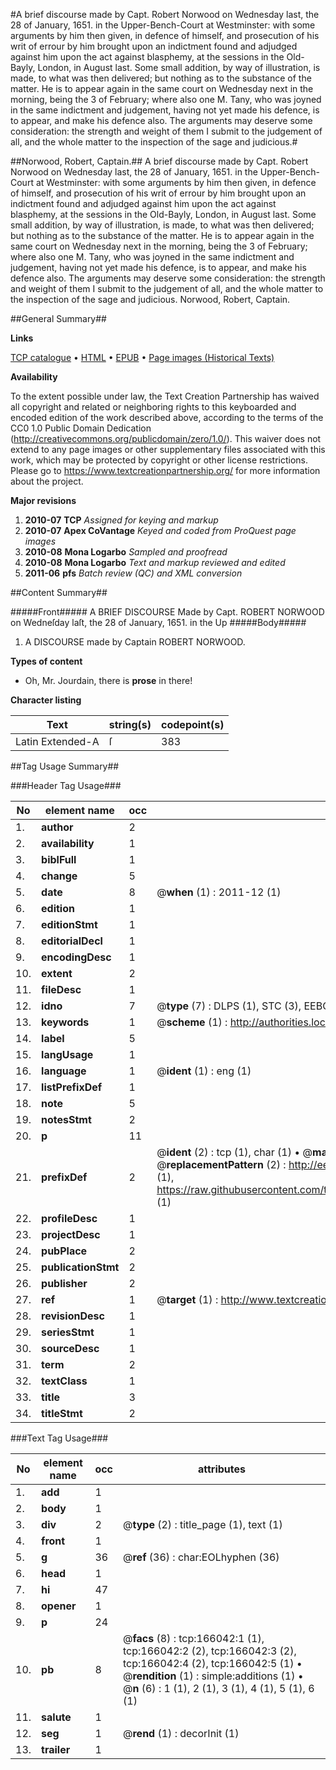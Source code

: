 #A brief discourse made by Capt. Robert Norwood on Wednesday last, the 28 of January, 1651. in the Upper-Bench-Court at Westminster: with some arguments by him then given, in defence of himself, and prosecution of his writ of errour by him brought upon an indictment found and adjudged against him upon the act against blasphemy, at the sessions in the Old-Bayly, London, in August last. Some small addition, by way of illustration, is made, to what was then delivered; but nothing as to the substance of the matter. He is to appear again in the same court on Wednesday next in the morning, being the 3 of February; where also one M. Tany, who was joyned in the same indictment and judgement, having not yet made his defence, is to appear, and make his defence also. The arguments may deserve some consideration: the strength and weight of them I submit to the judgement of all, and the whole matter to the inspection of the sage and judicious.#

##Norwood, Robert, Captain.##
A brief discourse made by Capt. Robert Norwood on Wednesday last, the 28 of January, 1651. in the Upper-Bench-Court at Westminster: with some arguments by him then given, in defence of himself, and prosecution of his writ of errour by him brought upon an indictment found and adjudged against him upon the act against blasphemy, at the sessions in the Old-Bayly, London, in August last. Some small addition, by way of illustration, is made, to what was then delivered; but nothing as to the substance of the matter. He is to appear again in the same court on Wednesday next in the morning, being the 3 of February; where also one M. Tany, who was joyned in the same indictment and judgement, having not yet made his defence, is to appear, and make his defence also. The arguments may deserve some consideration: the strength and weight of them I submit to the judgement of all, and the whole matter to the inspection of the sage and judicious.
Norwood, Robert, Captain.

##General Summary##

**Links**

[TCP catalogue](http://www.ota.ox.ac.uk/tcp/)  • 
[HTML](http://tei.it.ox.ac.uk/tcp/Texts-HTML/free/A89/A89756.html)  • 
[EPUB](http://tei.it.ox.ac.uk/tcp/Texts-EPUB/free/A89/A89756.epub) • 
[Page images (Historical Texts)](https://historicaltexts.jisc.ac.uk/eebo-99865127e)

**Availability**

To the extent possible under law, the Text Creation Partnership has waived all copyright and related or neighboring rights to this keyboarded and encoded edition of the work described above, according to the terms of the CC0 1.0 Public Domain Dedication (http://creativecommons.org/publicdomain/zero/1.0/). This waiver does not extend to any page images or other supplementary files associated with this work, which may be protected by copyright or other license restrictions. Please go to https://www.textcreationpartnership.org/ for more information about the project.

**Major revisions**

1. __2010-07__ __TCP__ *Assigned for keying and markup*
1. __2010-07__ __Apex CoVantage__ *Keyed and coded from ProQuest page images*
1. __2010-08__ __Mona Logarbo__ *Sampled and proofread*
1. __2010-08__ __Mona Logarbo__ *Text and markup reviewed and edited*
1. __2011-06__ __pfs__ *Batch review (QC) and XML conversion*

##Content Summary##

#####Front#####
A BRIEF DISCOURSE Made by Capt. ROBERT NORWOOD on Wedneſday laſt, the 28 of January, 1651. in the Up
#####Body#####

1. A DISCOURSE made by Captain ROBERT NORWOOD.

**Types of content**

  * Oh, Mr. Jourdain, there is **prose** in there!

**Character listing**


|Text|string(s)|codepoint(s)|
|---|---|---|
|Latin Extended-A|ſ|383|

##Tag Usage Summary##

###Header Tag Usage###

|No|element name|occ|attributes|
|---|---|---|---|
|1.|__author__|2||
|2.|__availability__|1||
|3.|__biblFull__|1||
|4.|__change__|5||
|5.|__date__|8| @__when__ (1) : 2011-12 (1)|
|6.|__edition__|1||
|7.|__editionStmt__|1||
|8.|__editorialDecl__|1||
|9.|__encodingDesc__|1||
|10.|__extent__|2||
|11.|__fileDesc__|1||
|12.|__idno__|7| @__type__ (7) : DLPS (1), STC (3), EEBO-CITATION (1), PROQUEST (1), VID (1)|
|13.|__keywords__|1| @__scheme__ (1) : http://authorities.loc.gov/ (1)|
|14.|__label__|5||
|15.|__langUsage__|1||
|16.|__language__|1| @__ident__ (1) : eng (1)|
|17.|__listPrefixDef__|1||
|18.|__note__|5||
|19.|__notesStmt__|2||
|20.|__p__|11||
|21.|__prefixDef__|2| @__ident__ (2) : tcp (1), char (1)  •  @__matchPattern__ (2) : ([0-9\-]+):([0-9IVX]+) (1), (.+) (1)  •  @__replacementPattern__ (2) : http://eebo.chadwyck.com/downloadtiff?vid=$1&page=$2 (1), https://raw.githubusercontent.com/textcreationpartnership/Texts/master/tcpchars.xml#$1 (1)|
|22.|__profileDesc__|1||
|23.|__projectDesc__|1||
|24.|__pubPlace__|2||
|25.|__publicationStmt__|2||
|26.|__publisher__|2||
|27.|__ref__|1| @__target__ (1) : http://www.textcreationpartnership.org/docs/. (1)|
|28.|__revisionDesc__|1||
|29.|__seriesStmt__|1||
|30.|__sourceDesc__|1||
|31.|__term__|2||
|32.|__textClass__|1||
|33.|__title__|3||
|34.|__titleStmt__|2||


###Text Tag Usage###

|No|element name|occ|attributes|
|---|---|---|---|
|1.|__add__|1||
|2.|__body__|1||
|3.|__div__|2| @__type__ (2) : title_page (1), text (1)|
|4.|__front__|1||
|5.|__g__|36| @__ref__ (36) : char:EOLhyphen (36)|
|6.|__head__|1||
|7.|__hi__|47||
|8.|__opener__|1||
|9.|__p__|24||
|10.|__pb__|8| @__facs__ (8) : tcp:166042:1 (1), tcp:166042:2 (2), tcp:166042:3 (2), tcp:166042:4 (2), tcp:166042:5 (1)  •  @__rendition__ (1) : simple:additions (1)  •  @__n__ (6) : 1 (1), 2 (1), 3 (1), 4 (1), 5 (1), 6 (1)|
|11.|__salute__|1||
|12.|__seg__|1| @__rend__ (1) : decorInit (1)|
|13.|__trailer__|1||
